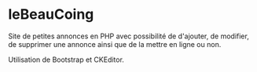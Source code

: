 # leBeauCoing
Site de petites annonces en PHP avec possibilité de d'ajouter, de modifier, de supprimer une annonce ainsi que de la mettre en ligne ou non.

Utilisation de Bootstrap et CKEditor.
